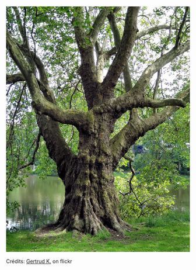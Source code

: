 ![Lino](/images/2021-12-24.jpg)

Crédits: [Gertrud K.](https://www.flickr.com/people/gertrudk/) on flickr